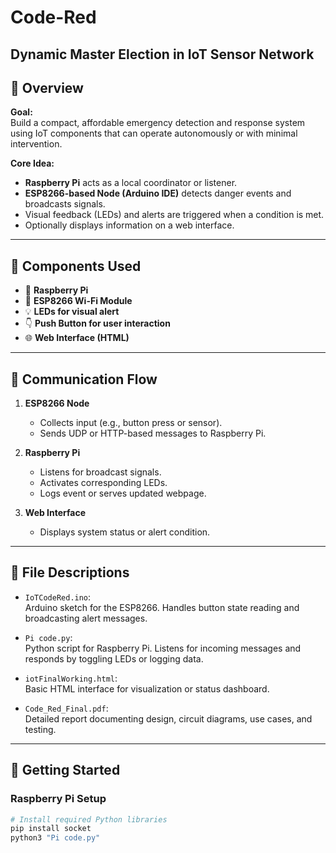 # Code-Red
Dynamic Master Election in IoT Sensor Network
---

## 🧠 Overview

**Goal:**  
Build a compact, affordable emergency detection and response system using IoT components that can operate autonomously or with minimal intervention.

**Core Idea:**
- **Raspberry Pi** acts as a local coordinator or listener.
- **ESP8266-based Node (Arduino IDE)** detects danger events and broadcasts signals.
- Visual feedback (LEDs) and alerts are triggered when a condition is met.
- Optionally displays information on a web interface.

---

## 🧪 Components Used

- 🔌 **Raspberry Pi**
- 📶 **ESP8266 Wi-Fi Module**
- 💡 **LEDs for visual alert**
- 👇 **Push Button for user interaction**
- 🌐 **Web Interface (HTML)**

---

## 🔄 Communication Flow

1. **ESP8266 Node**
   - Collects input (e.g., button press or sensor).
   - Sends UDP or HTTP-based messages to Raspberry Pi.

2. **Raspberry Pi**
   - Listens for broadcast signals.
   - Activates corresponding LEDs.
   - Logs event or serves updated webpage.

3. **Web Interface**
   - Displays system status or alert condition.

---

## 📜 File Descriptions

- `IoTCodeRed.ino`:  
  Arduino sketch for the ESP8266. Handles button state reading and broadcasting alert messages.

- `Pi code.py`:  
  Python script for Raspberry Pi. Listens for incoming messages and responds by toggling LEDs or logging data.

- `iotFinalWorking.html`:  
  Basic HTML interface for visualization or status dashboard.

- `Code_Red_Final.pdf`:  
  Detailed report documenting design, circuit diagrams, use cases, and testing.

---

## 🚀 Getting Started

### Raspberry Pi Setup

```bash
# Install required Python libraries
pip install socket
python3 "Pi code.py"
